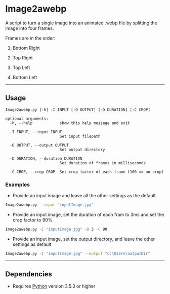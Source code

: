 # Image2awebp

A script to turn a single image into an animated .webp file by splitting the image into four frames.

Frames are in the order:

1. Bottom Right

2. Top Right

3. Top Left

4. Bottom Left

---

## Usage

```
Image2awebp.py [-h] -I INPUT [-O OUTPUT] [-D DURATION] [-C CROP]

optional arguments:
  -h, --help            show this help message and exit
  
  -I INPUT, --input INPUT
                        Set input filepath
  
  -O OUTPUT, --output OUTPUT
                        Set output directory
  
  -D DURATION, --duration DURATION
                        Set duration of frames in milliseconds

  -C CROP, --crop CROP  Set crop factor of each frame (100 == no crop)
```

### Examples

- Provide an input image and leave all the other settings as the default

```sh
Image2awebp.py --input "inputImage.jpg"
```

- Provide an input image, set the duration of each fram to 3ms and set the crop factor to 90%

```sh
Image2awebp.py -I "inputImage.jpg" -D 3 -C 90
```

- Provide an input image, set the output directory, and leave the other settings as default

```sh
Image2awebp.py -I "inputImage.jpg" --output "C:\Users\outputDir"
```

---

## Dependencies

* Requires [Python](https://www.python.org/) version 3.5.3 or higher